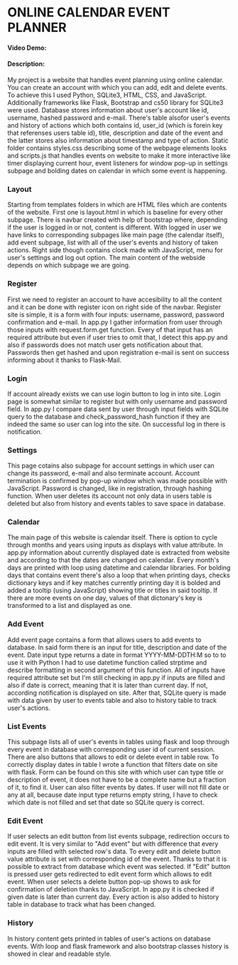 # ONLINE CALENDAR EVENT PLANNER
#### Video Demo:  <URL HERE>
#### Description:
My project is a website that handles event planning using online calendar. You can create an account with which you can add, edit and delete events. To achieve this I used Python, SQLite3, HTML, CSS, and JavaScript. Additionally frameworks like Flask, Bootstrap and cs50 library for SQLite3 were used. Database stores information about user's account like id, username, hashed password and e-mail. There's table alsofor user's events and history of actions which both contains id, user_id (which is forein key that referenses users table id), title, description and date of the event and the latter stores also information about timestamp and type of action. Static folder contains styles.css describing some of the webpage elements looks and scripts.js that handles events on website to make it more interactive like timer displaying current hour, event listeners for window pop-up in settings subpage and bolding dates on calendar in which some event is happening.
### Layout
Starting from templates folders in which are HTML files which are contents of the website. First one is layout.html in which is baseline for every other subpage. There is navbar created with help of bootstrap where, depending if the user is logged in or not, content is different. With logged in user we have links to corresponding subpages like main page (the calendar itself), add event subpage, list with all of the user's events and history of taken actions. Right side though contains clock made with JavaScript, menu for user's settings and log out option. The main content of the webside depends on which subpage we are going.
### Register
First we need to register an account to have accesibility to all the content and it can be done with register icon on right side of the navbar. Register site is simple, it is a form with four inputs: username, password, password confirmation and e-mail. In app.py I gather information from user through those inputs with request.form.get function. Every of that input has an required attribute but even if user tries to omit that, I detect this app.py and also if passwords does not match user gets notification about that. Passwords then get hashed and upon registration e-mail is sent on success informing about it thanks to Flask-Mail.
### Login
If account already exists we can use login button to log in into site. Login page is somewhat similar to register but with only username and password field. In app.py I compare data sent by user through input fields with SQLite query to the database and check_password_hash function if they are indeed the same so user can log into the site. On successful log in there is notification.
### Settings
This page cotains also subpage for account settings in which user can change its password, e-mail and also terminate account. Account termination is confirmed by pop-up window which was made possible with JavaScript. Password is changed, like in registration, through hashing function. When user deletes its account not only data in users table is deleted but also from history and events tables to save space in database.
### Calendar
The main page of this website is calendar itself. There is option to cycle through months and years using inputs as displays with value attribute. In app.py information about currently displayed date is extracted from website and according to that the dates are changed on calendar. Every month's days are printed with loop using datetime and calendar libraries. For bolding days that contains event there's also a loop that when printing days, checks dictionary keys and if key matches currently printing day it is bolded and added a tooltip (using JavaScript) showing title or titles in said tooltip. If there are more events on one day, values of that dictonary's key is transformed to a list and displayed as one.
### Add Event
Add event page contains a form that allows users to add events to database. In said form there is an input for title, description and date of the event. Date input type returns a date in format YYYY-MM-DDTH:M so to to use it with Python I had to use datetime function called strptime and describe formatting in second argument of this function. All of inputs have required attribute set but I'm still checking in app.py if inputs are filled and also if date is correct, meaning that it is later than current day. If not, according notification is displayed on site. After that, SQLite query is made with data given by user to events table and also to history table to track user's actions.
### List Events
This subpage lists all of user's events in tables using flask and loop through every event in database with corresponding user id of current session. There are also buttons that allows to edit or delete event in table row. To correctly display dates in table I wrote a function that filters date on site with flask. Form can be found on this site with which user can type title or description of event, it does not have to be a complete name but a fraction of it, to find it. User can also filter events by dates. If user will not fill date or any at all, because date input type returns empty string, I have to check which date is not filled and set that date so SQLite query is correct. 
### Edit Event
If user selects an edit button from list events subpage, redirection occurs to edit event. It is very similar to "Add event" but with difference that every inputs are filled with selected row's data. To every edit and delete button value attribute is set with corresponding id of the event. Thanks to that it is possible to extract from database which event was selected. If "Edit" button is pressed user gets redirected to edit event form which allows to edit event. When user selects a delete button pop-up shows to ask for confirmation of deletion thanks to JavaScript. In app.py it is checked if given date is later than current day. Every action is also added to history table in database to track what has been changed.
### History
In history content gets printed in tables of user's actions on database events. With loop and flask framework and also bootstrap classes history is showed in clear and readable style.